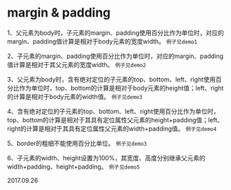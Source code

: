 # margin & padding 

1、父元素为body时，子元素的margin、padding使用百分比作为单位时，对应的margin、padding值计算是相对于body元素的宽度width。
`例子见demo1`

2、子元素的margin、padding使用百分比作为单位时，对应的margin、padding值计算是相对于其父元素的宽度width。
`例子见demo2`

3、父元素为body时，含有绝对定位的子元素的top、bottom、left、right使用百分比作为单位时，top、bottom的计算是相对于body元素的height值；left、right的计算是相对于body元素的width值。
`例子见demo3`

4、含有绝对定位的子元素的top、bottom、left、right使用百分比作为单位时，top、bottom的计算是相对于其具有定位属性父元素的height+padding值；left、right的计算是相对于其具有定位属性父元素的width+padding值。
`例子见demo4`

5、border的粗细不能使用百分比单位。
`例子见demo3`

6、子元素的width、height设置为100%，其宽度、高度分别继承父元素的width+padding、height+padding。
`例子见demo5`

2017.09.26
